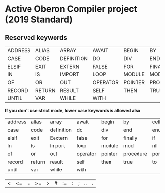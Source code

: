 # Active Oberon Compiler project (2019 Standard)


## Reserved keywords

| | | | | | | | |
|----|-----|-----|-----|-----|-----|------|------|
| ADDRESS | ALIAS | ARRAY | AWAIT | BEGIN | BY | CELL | CELLNET | 
| CASE | CODE | DEFINITION | DO | DIV | END | ENUM | ELSE | 
| ELSIF | EXIT | EXTERN | FALSE | FOR | FINALLY | IF | IMAG |
| IN | IS | IMPORT | LOOP | MODULE | MOD | NIL | OBJECT |
| OF | OR | OUT | OPERATOR | POINTER | PROCEDURE  | PORT | REPEAT |
| RECORD | RETURN | RESULT | SELF | THEN | TRUE | TO | TYPE | 
| UNTIL | VAR | WHILE | WITH |

**If you don't use strict mode, lower case keywords is allowed also** 

| | | | | | | | |
|----|-----|-----|-----|-----|-----|------|------|
| address | alias | array | await | begin | by | cell | cellnet | 
| case | code | definition | do | div | end | enum | else | 
| elsif | exit | Eextern | false | for | finally | if | imag |
| in | is | import | loop | module | mod | nil | object |
| of | or | out | operator | pointer | procedure  | port | repeat |
| record | return | result | self | then | true | to | type | 
| until | var | while | with |


||||||||||||
|-|-|-|-|-|-|-|-|-|-|-|
| < | <= | = | >= | > | # | := | : | ; | .. | . | , |




